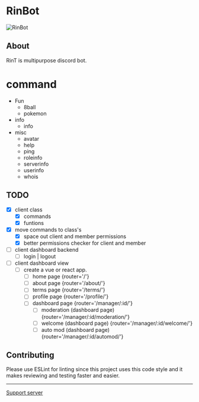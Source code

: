 # RinBot

![RinBot](https://cdn.discordapp.com/avatars/737527881017720944/ac14376e9592e7c5625759f0a29edb09.webp?)

## About

RinT is multipurpose discord bot.

# command

* Fun
  - 8ball
  - pokemon
* info
  - info
* misc
  - avatar
  - help
  - ping
  - roleinfo
  - serverinfo
  - userinfo
  - whois

## TODO

* [X] client class
  * [X] commands 
  * [X] funtions
* [X] move commands to class's
  * [X] space out client and member permissions
  * [X] better permissions checker for client and member
* [ ] client dashboard backend
  * [ ] login | logout
* [ ] client dashboard view
  * [ ] create a vue or react app.
    * [ ] home page {router='/'}
    * [ ] about page {router='/about/'}
    * [ ] terms page {router='/terms/'}
    * [ ] profile page {router='/profile/'}
    * [ ] dashboard page {router='/manager/:id/'}
      * [ ] moderation (dashboard page) {router='/manager/:id/moderation/'}
      * [ ] welcome (dashboard page) {router='/manager/:id/welcome/'}
      * [ ] auto mod (dashboard page) {router='/manager/:id/automod/'}

## Contributing

Please use ESLint for linting since this project uses this code style and it makes reviewing and testing faster and easier. 

---

[Support server](https://discord.gg/E7KAuWG)

